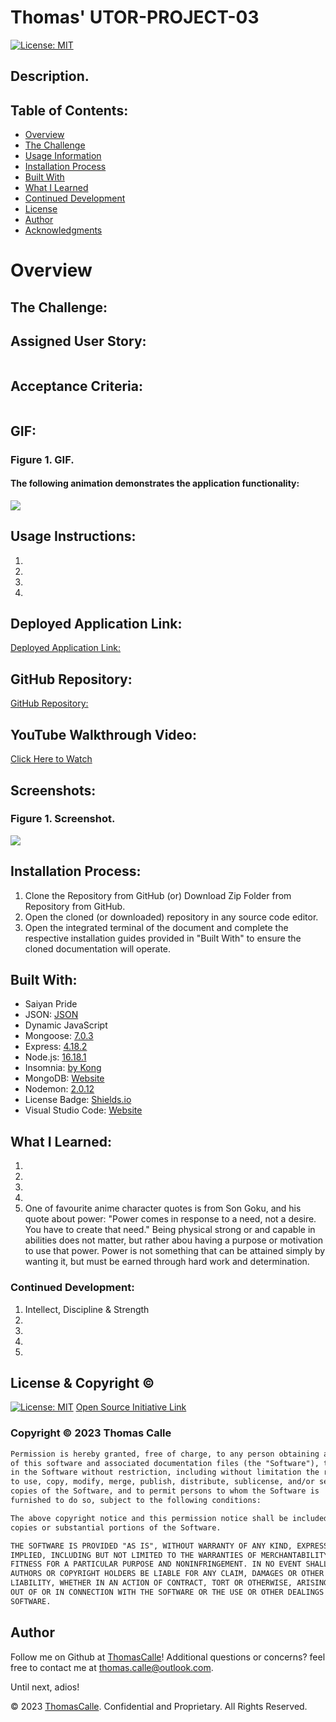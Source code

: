 # Thomas' UTOR-PROJECT-03

[![License: MIT](https://img.shields.io/badge/License-MIT-yellow.svg)](https://opensource.org/licenses/MIT)

## Description.

## Table of Contents:
- [Overview](#Overview)
- [The Challenge](#The-Challenge)
- [Usage Information](#Usage-Information)
- [Installation Process](#Installation-Process)
- [Built With](#Built-With)
- [What I Learned](#What-I-Learned)
- [Continued Development](#Continued-Development)
- [License](#License)
- [Author](#Author)
- [Acknowledgments](#Acknowledgments)

# Overview

## The Challenge:


## Assigned User Story:
```

```

## Acceptance Criteria:
```

```

## GIF:
### Figure 1. GIF.

#### The following animation demonstrates the application functionality:
![](./Public/assets/images/)

## Usage Instructions:

1. 
2. 
3. 
4. 

## Deployed Application Link:
[Deployed Application Link:](https://github.com/ThomasCalle/UTOR-PROJECT-03)

## GitHub Repository:
[GitHub Repository:](https://github.com/ThomasCalle/UTOR-PROJECT-03)

## YouTube Walkthrough Video:
[Click Here to Watch](https://www.youtube.com/watch?v=TtLm6rTZ11I)

## Screenshots:
### Figure 1. Screenshot.
![](/Public/assets/images/) 

## Installation Process:
1. Clone the Repository from GitHub (or) Download Zip Folder from Repository from GitHub.
2. Open the cloned (or downloaded) repository in any source code editor.
3. Open the integrated terminal of the document and complete the respective installation guides provided in "Built With" to ensure the cloned documentation will operate.

## Built With:
- Saiyan Pride
- JSON: [JSON](https://www.npmjs.com/package/json)
- Dynamic JavaScript
- Mongoose: [7.0.3](https://www.npmjs.com/package/mongoose)
- Express: [4.18.2](https://www.npmjs.com/package/express)
- Node.js: [16.18.1](https://nodejs.org/en/blog/release/v16.18.1/)
- Insomnia: [by Kong](https://insomnia.rest/)
- MongoDB: [Website](https://www.mongodb.com/)
- Nodemon: [2.0.12](https://www.npmjs.com/package/nodemon/v/2.0.12)
- License Badge: [Shields.io](https://shields.io/)
- Visual Studio Code: [Website](https://code.visualstudio.com/)

## What I Learned:
1. 
2. 
3. 
4. 
5. One of favourite anime character quotes is from Son Goku, and his quote about power: "Power comes in response to a need, not a desire. You have to create that need." Being physical strong or and capable in abilities does not matter, but rather abou having a purpose or motivation to use that power. Power is not something that can be attained simply by wanting it, but must be earned through hard work and determination.

### Continued Development:
1. Intellect, Discipline & Strength
2. 
3. 
4. 
5. 

## License & Copyright ©
  
[![License: MIT](https://img.shields.io/badge/License-MIT-yellow.svg)](https://opensource.org/licenses/MIT) [Open Source Initiative Link](https://opensource.org/licenses/MIT)

### Copyright © 2023 Thomas Calle
```md
Permission is hereby granted, free of charge, to any person obtaining a copy
of this software and associated documentation files (the "Software"), to deal
in the Software without restriction, including without limitation the rights
to use, copy, modify, merge, publish, distribute, sublicense, and/or sell
copies of the Software, and to permit persons to whom the Software is
furnished to do so, subject to the following conditions:

The above copyright notice and this permission notice shall be included in all
copies or substantial portions of the Software.

THE SOFTWARE IS PROVIDED "AS IS", WITHOUT WARRANTY OF ANY KIND, EXPRESS OR
IMPLIED, INCLUDING BUT NOT LIMITED TO THE WARRANTIES OF MERCHANTABILITY,
FITNESS FOR A PARTICULAR PURPOSE AND NONINFRINGEMENT. IN NO EVENT SHALL THE
AUTHORS OR COPYRIGHT HOLDERS BE LIABLE FOR ANY CLAIM, DAMAGES OR OTHER
LIABILITY, WHETHER IN AN ACTION OF CONTRACT, TORT OR OTHERWISE, ARISING FROM,
OUT OF OR IN CONNECTION WITH THE SOFTWARE OR THE USE OR OTHER DEALINGS IN THE
SOFTWARE.
```

## Author

Follow me on Github at [ThomasCalle](https://github.com/ThomasCalle)! Additional questions or concerns? feel free to contact me at thomas.calle@outlook.com.

Until next, adios!

© 2023 [ThomasCalle](https://github.com/ThomasCalle). Confidential and Proprietary. All Rights Reserved.